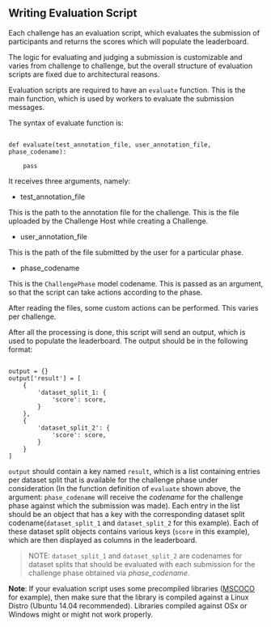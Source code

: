 ## Writing Evaluation Script

Each challenge has an evaluation script, which evaluates the submission of participants and returns the scores which will populate the leaderboard.

The logic for evaluating and judging a submission is customizable and varies from challenge to challenge, but the overall structure of evaluation scripts are fixed due to architectural reasons.

Evaluation scripts are required to have an `evaluate` function. This is the main function, which is used by workers to evaluate the submission messages.

The syntax of evaluate function is:

```

def evaluate(test_annotation_file, user_annotation_file, phase_codename):

    pass

```

It receives three arguments, namely:

* test_annotation_file

This is the path to the annotation file for the challenge. This is the file uploaded by the Challenge Host while creating a Challenge.

* user_annotation_file

This is the path of the file submitted by the user for a particular phase.

* phase_codename

This is the `ChallengePhase` model codename. This is passed as an argument, so that the script can take actions according to the phase.

After reading the files, some custom actions can be performed. This varies per challenge.

After all the processing is done, this script will send an output, which is used to populate the leaderboard. The output should be in the following format:

```

output = {}
output['result'] = [
    {
        'dataset_split_1: {
            'score': score,
        }
    },
    {
        'dataset_split_2': {
            'score': score,
        }
    }
]

```

`output` should contain a key named `result`, which is a list containing entries per dataset split that is available for the challenge phase under consideration (In the function definition of `evaluate` shown above, the argument: `phase_codename` will receive the _codename_ for the challenge phase against which the submission was made). Each entry in the list should be an object that has a key with the corresponding dataset split codename(`dataset_split_1` and `dataset_split_2` for this example). Each of these dataset split objects contains various keys (`score` in this example), which are then displayed as columns in the leaderboard. 

> NOTE: `dataset_split_1` and `dataset_split_2` are codenames for dataset splits that should be evaluated with each submission for the challenge phase obtained via *phase_codename*. 

**Note**: If your evaluation script uses some precompiled libraries (<a href="https://github.com/pdollar/coco/">MSCOCO</a> for example), then make sure that the library is compiled against a Linux Distro (Ubuntu 14.04 recommended). Libraries compiled against OSx or Windows might or might not work properly.
